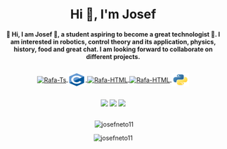 <h1 align="center">Hi 👋, I'm Josef</h1>

<h4 align="center">👋 Hi, I am Josef 👀, a student aspiring to become a great technologist 🌱. I am interested in robotics, control theory and its application, physics, history, food and great chat. I am looking forward to collaborate on different projects.</h4>
 
 ##
<div align="center" style="display: inline_block"><en>
<a href="https://www.arduino.cc/" target="_blank" rel="noreferrer"> <img  align="center" alt="Rafa-Ts" height="30" width="40" src="https://cdn.worldvectorlogo.com/logos/arduino-1.svg" alt="arduino" width="40" height="40"/> </a> 
<a href="https://www.cprogramming.com/" target="_blank" rel="noreferrer"> <img align="center" alt="Rafa-HTML" height="30" width="40" src="https://raw.githubusercontent.com/devicons/devicon/master/icons/c/c-original.svg" alt="c" width="40" height="40"/> </a> 
<a href="https://git-scm.com/" target="_blank" rel="noreferrer"> <img align="center" alt="Rafa-HTML" height="30" width="40" src="https://www.vectorlogo.zone/logos/git-scm/git-scm-icon.svg" alt="git" width="40" height="40"/> </a> 
<a href="https://www.mathworks.com/" target="_blank" rel="noreferrer"> <img align="center" alt="Rafa-HTML" height="30" width="40" src="https://upload.wikimedia.org/wikipedia/commons/2/21/Matlab_Logo.png" alt="matlab" width="40" height="40"/> </a> 
<a href="https://www.python.org" target="_blank" rel="noreferrer"> <img align="center" alt="Rafa-HTML" height="30" width="40" src="https://raw.githubusercontent.com/devicons/devicon/master/icons/python/python-original.svg" alt="python" width="40" height="40"/> </a> 
</div>

 ##
<div align="center" style="display: inline_block"><en>
<a href = "mailto:josefneto11@hotmail.com"><img src=" https://img.shields.io/badge/Microsoft_Outlook-0078D4?style=for-the-badge&logo=microsoft-outlook&logoColor=white" target="_blank"></a>
<a href = "mailto:josefneto11@gmail.com"><img src="https://img.shields.io/badge/-Gmail-%23333?style=for-the-badge&logo=outlook &logoColor=white" target="_blank"></a>
<a href="https://www.linkedin.com/in/josef-neto-9b8b5077" target="_blank"><img src="https://img.shields.io/badge/-LinkedIn-%230077B5?style=for-the-badge&logo=linkedin&logoColor=white" target="_blank"></a> 
</div>
  
 ##
<div align="center" style="display: inline_block"><en>
<p>&nbsp;<img src="https://github-readme-stats.vercel.app/api?username=josefneto11&show_icons=true&show=contribs,prs&cache_seconds=86400&theme=github_dark" alt="josefneto11" /></p>
<p><img src="https://github-readme-streak-stats.herokuapp.com/?user=josefneto11&,prs&cache_seconds=86400&theme=github_dark" alt="josefneto11" /></p>
</div>

